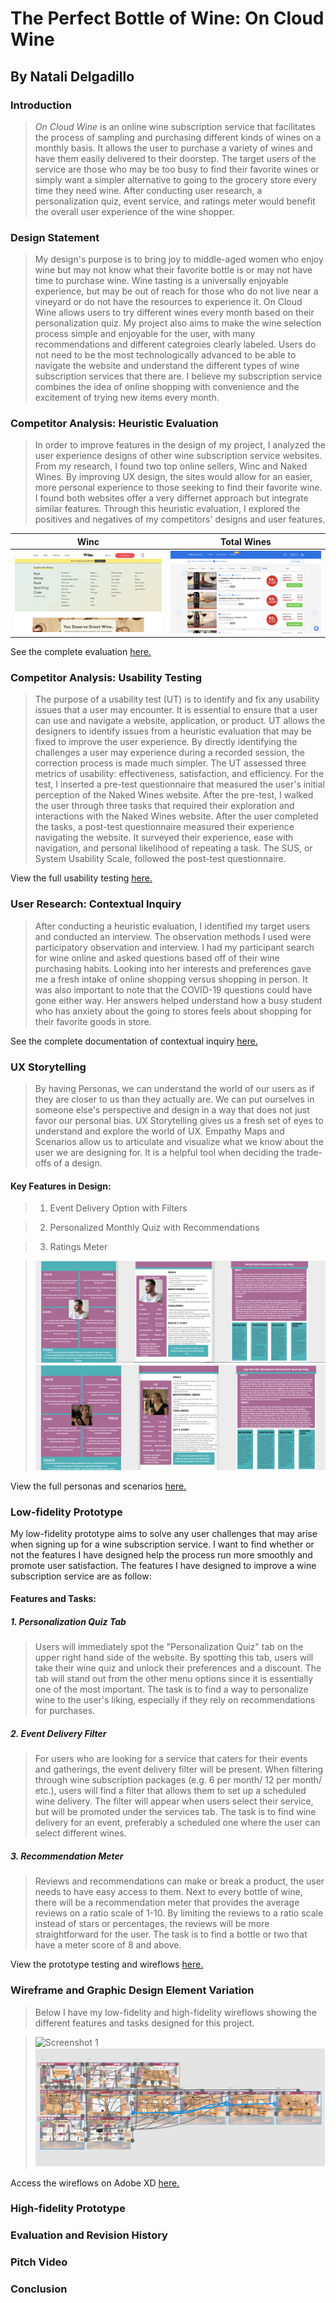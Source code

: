# The Perfect Bottle of Wine: On Cloud Wine

## By Natali Delgadillo


### Introduction 
> *On Cloud Wine* is an online wine subscription service that facilitates the process of sampling and purchasing different kinds of wines on a monthly basis. It allows the user to purchase a variety of wines and have them easily delivered to their doorstep. The target users of the service are those who may be too busy to find their favorite wines or simply want a simpler alternative to going to the grocery store every time they need wine. After conducting user research, a personalization quiz, event service, and ratings meter would benefit the overall user experience of the wine shopper. 

### Design Statement

> My design's purpose is to bring joy to middle-aged women who enjoy wine but may not know what their favorite bottle is or may not have time to purchase wine. Wine tasting is a universally enjoyable experience, but may be out of reach for those who do not live near a vineyard or do not have the resources to experience it. On Cloud Wine allows users to try different wines every month based on their personalization quiz. My project also aims to make the wine selection process simple and enjoyable for the user, with many recommendations and different categroies clearly labeled. Users do not need to be the most technologically advanced to be able to navigate the website and understand the different types of wine subscription services that there are. I believe my subscription service combines the idea of online shopping with convenience and the excitement of trying new items every month.

### Competitor Analysis: Heuristic Evaluation

> In order to improve features in the design of my project, I analyzed the user experience designs of other wine subscription service websites. From my research, I found two top online sellers, Winc and Naked Wines. By improving UX design, the sites would allow for an easier, more personal experience to those seeking to find their favorite wine. I found both websites offer a very differnet approach but integrate similar features. Through this heuristic evaluation, I explored the positives and negatives of my competitors' designs and user features.

| Winc | Total Wines |
| ------------- | ------------- |
| ![Screenshot 1](./winc.png) | ![Screenshot 1](./nakedwines.png)  |

See the complete evaluation [here.](https://github.com/natalidelgadillo/DH150-NATALIDELGADILLO)

### Competitor Analysis: Usability Testing

> The purpose of a usability test (UT) is to identify and fix any usability issues that a user may encounter. It is essential to ensure that a user can use and navigate a website, application, or product. UT allows the designers to identify issues from a heuristic evaluation that may be fixed to improve the user experience. By directly identifying the challenges a user may experience during a recorded session, the correction process is made much simpler. The UT assessed three metrics of usability: effectiveness, satisfaction, and efficiency.  For the test, I inserted a pre-test questionnaire that measured the user's initial perception of the Naked Wines website. After the pre-test, I walked the user through three tasks that required their exploration and interactions with the Naked Wines website. After the user completed the tasks, a post-test questionnaire measured their experience navigating the website. It surveyed their experience, ease with navigation, and personal likelihood of repeating a task. The SUS, or System Usability Scale, followed the post-test questionnaire. 


View the full usability testing [here.](https://github.com/natalidelgadillo/DH150/tree/main/ASSIGNMENT2)

### User Research: Contextual Inquiry
> After conducting a heuristic evaluation, I identified my target users and conducted an interview. The observation methods I used were participatory observation and interview. I had my participant search for wine online and asked questions based off of their wine purchasing habits. Looking into her interests and preferences gave me a fresh intake of online shopping versus shopping in person. It was also important to note that the COVID-19 questions could have gone either way. Her answers helped understand how a busy student who has anxiety about the going to stores feels about shopping for their favorite goods in store. 


See the complete documentation of contextual inquiry [here.](https://github.com/natalidelgadillo/DH150-NATALIDELGADILLO/blob/main/Assignment04/README.md)



### UX Storytelling
> By having Personas, we can understand the world of our users as if they are closer to us than they actually are.
We can put ourselves in someone else's perspective and design in a way that does not just favor our personal bias. UX Storytelling gives us a fresh set of eyes to understand and explore the world of UX. Empathy Maps and Scenarios allow us to articulate and visualize what we know about the user we are designing for. It is a helpful tool when deciding the trade-offs of a design.

#### Key Features in Design:
> 1. Event Delivery Option with Filters

> 2. Personalized Monthly Quiz with Recommendations 

> 3. Ratings Meter

>![Screenshot 1](./bro.png) 
>![Screenshot 1](./li.png) 


View the full personas and scenarios [here.](https://github.com/natalidelgadillo/DH150-NATALIDELGADILLO/edit/main/Assignment%2005/README.md)


### Low-fidelity Prototype

My low-fidelity prototype aims to solve any user challenges that may arise when signing up for a wine subscription service.
I want to find whether or not the features I have designed help the process run more smoothly and promote user satisfaction. The features I have designed 
to improve a wine subscription service are as follow:


#### Features and Tasks:
> 
##### 1. Personalization Quiz Tab 
> Users will immediately spot the "Personalization Quiz" tab on the upper right hand side of the website. By spotting this tab, users will
take their wine quiz and unlock their preferences and a discount. The tab will stand out from the other menu options since it is essentially one of the
most important. The task is to find a way to personalize wine to the user's liking, especially if they rely on recommendations for purchases.


##### 2. Event Delivery Filter
> For users who are looking for a service that caters for their events and gatherings, the event delivery filter will be present. When filtering through wine subscription packages (e.g. 6 per month/ 12 per month/ etc.), users will 
find a filter that allows them to set up a scheduled wine delivery. The filter will appear when users select their service, but will be promoted under the services tab. 
The task is to find wine delivery for an event, preferably a scheduled one where the user can select different wines.

##### 3. Recommendation Meter 
> Reviews and recommendations can make or break a product, the user needs to have easy access to them. Next to every bottle of wine, there will be a recommendation meter that provides the average reviews on a ratio scale of 1-10. By limiting the reviews to a ratio scale instead of stars or percentages, the reviews will be more straightforward for the user. The task is to find a bottle or two that have a meter score of 8 and above.

View the prototype testing and wireflows [here.](https://github.com/natalidelgadillo/DH150-NATALIDELGADILLO/blob/main/Assignment%2006/README.md)


### Wireframe and Graphic Design Element Variation
> Below I have my low-fidelity and high-fidelity wireflows showing the different features and tasks designed for this project.

>![Screenshot 1](./draw.png) 
>![Screenshot 1](./wire.png) 

Access the wireflows on Adobe XD [here.](https://xd.adobe.com/view/0ee43859-bf8b-497e-6f1a-150cf490c173-78d5/)

### High-fidelity Prototype
<a href=”https://xd.adobe.com/view/0ee43859-bf8b-497e-6f1a-150cf490c173-78d5/?fullscreen” width=”125″ height=”12″ /></a>

### Evaluation and Revision History

### Pitch Video

### Conclusion

